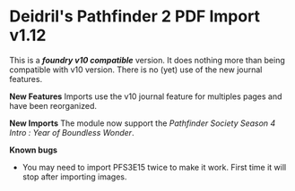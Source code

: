 # Deidril's Pathfinder 2 PDF Import v1.12
This is a ***foundry v10 compatible*** version. It does nothing more than being compatible with v10 version.
There is no (yet) use of the new journal features.

**New Features**
Imports use the v10 journal feature for multiples pages and have been reorganized.

**New Imports**
The module now support the *Pathfinder Society Season 4 Intro : Year of Boundless Wonder*.

**Known bugs**
- You may need to import PFS3E15 twice to make it work. First time it will stop after importing images.



